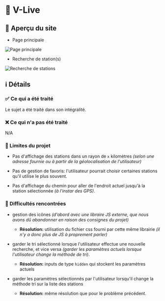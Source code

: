 # 🚴 V-Live

## 📸 Aperçu du site

- Page principale

![Page principale](https://i.imgur.com/kSBpZob.jpg)

- Recherche de station(s)

![Recherche de stations](https://i.imgur.com/zLW8sgg.png)


## ℹ️ Détails

### ✅ Ce qui a été traité

Le sujet a été traité dans son intégralité.


### ❌ Ce qui n'a pas été traité 

N/A


### 🤔 Limites du projet

- Pas d'affichage des stations dans un rayon de `x` kilomètres
*(selon une adresse fournie ou à partir de la géolocalisation de l'utilisateur)*

- Pas de gestion de favoris: l'utilisateur pourrait choisir certaines
stations qu'il utilise le plus souvent.

- Pas d'affichage du chemin pour aller de l'endroit actuel jusqu'à la
station sélectionnée *(à l'instar des GPS)*.


### 🔧 Difficultés rencontrées

- gestion des icônes *(d'abord avec une libraire JS externe,
  que nous avons dû abandonner en raison des consignes du projet)*
     * **Résolution:** utilisation du fichier css fourni par cette
        même librairie *(il n'y a donc plus de JS à proprement parler)*

- garder le tri sélectionné lorsque l'utilisateur effectue une
  nouvelle recherche, et vice versa *(garder les paramètres actuels
  lorsque l'utilisateur change la méthode de tri)*.
     * **Résolution:** inputs de type `hidden` qui stockent les
     paramètres actuels

- garder les paramètres sélectionnés par l'utilisateur lorsqu'il change
  la méthode tri sur la liste des stations
     * **Résolution:** même résolution que pour le problème précédent.


